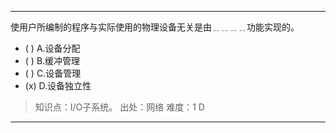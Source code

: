 ---
使用户所编制的程序与实际使用的物理设备无关是由﹎﹎﹎﹎功能实现的。
- ( ) A.设备分配 
- ( ) B.缓冲管理 
- ( ) C.设备管理 
- (x) D.设备独立性

> 知识点：I/O子系统。
> 出处：网络
> 难度：1
> D

---